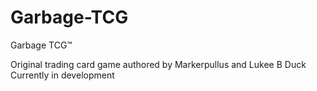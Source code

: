 # Garbage-TCG
Garbage TCG™

Original trading card game authored by Markerpullus and Lukee B Duck
Currently in development
